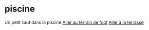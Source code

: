 # piscine
Un petit saut dans la piscine
[Aller au terrain de foot](terraindefoot.md)
[Aller à la terrasse](terrasse.md)
